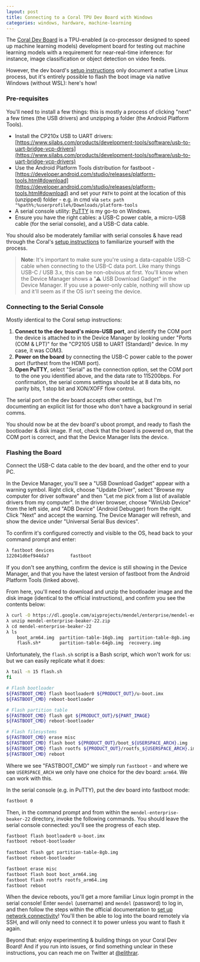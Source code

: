 ```yaml
---
layout: post
title: Connecting to a Coral TPU Dev Board with Windows
categories: windows, hardware, machine-learning
---
```


The [Coral Dev Board](https://coral.withgoogle.com/) is a TPU-enabled (a co-processor designed to speed up machine learning models) development board for testing out machine learning models with a requirement for near-real-time inference: for instance, image classification or object detection on video feeds.

However, the dev board's [setup instructions](https://coral.withgoogle.com/tutorials/devboard-datasheet/#serial-console-port) only document a native Linux process, but it's entirely possible to flash the boot image via native Windows (without WSL): here's how!

### Pre-requisites

You'll need to install a few things: this is mostly a process of clicking "next" a few times (the USB drivers) and unzipping a folder (the Android Platform Tools).

- Install the CP210x USB to UART drivers: [https://www.silabs.com/products/development-tools/software/usb-to-uart-bridge-vcp-drivers](https://www.silabs.com/products/development-tools/software/usb-to-uart-bridge-vcp-drivers)
- Use the Android Platform Tools distribution for fastboot - [https://developer.android.com/studio/releases/platform-tools.html#download](https://developer.android.com/studio/releases/platform-tools.html#download) and set your `PATH` to point at the location of this (unzipped) folder - e.g. in cmd via `setx path "%path%;%userprofile%/Downloads/platform-tools`
- A serial console utility: [PuTTY](https://www.putty.org/) is my go-to on Windows.
- Ensure you have the right cables: a USB-C power cable, a micro-USB cable (for the serial console), and a USB-C data cable.

You should also be moderately familiar with serial consoles & have read through the Coral's [setup instructions](https://coral.withgoogle.com/tutorials/devboard/) to familiarize yourself with the process.

> **Note**: It's important to make sure you're using a data-capable USB-C cable when connecting to the USB-C data port. Like many things USB-C / USB 3.x, this can be non-obvious at first. You'll know when the Device Manager shows a "⚠ USB Download Gadget" in the Device Manager. If you use a power-only cable, nothing will show up and it'll seem as if the OS isn't seeing the device.

### Connecting to the Serial Console

Mostly identical to the Coral setup instructions:

1. **Connect to the dev board's micro-USB port**, and identify the COM port the device is attached to in the Device Manager by looking under "Ports (COM & LPT)" for the "CP2105 USB to UART (Standard)" device. In my case, it was COM3.
2. **Power on the board** by connecting the USB-C power cable to the power port (furthest from the HDMI port). 
3. **Open PuTTY**, select "Serial" as the connection option, set the COM port to the one you identified above, and the data rate to 115200bps. For confirmation, the serial comms settings should be at 8 data bits, no parity bits, 1 stop bit and XON/XOFF flow control. 

The serial port on the dev board accepts other settings, but I'm documenting an explicit list for those who don't have a background in serial comms.

You should now be at the dev board's uboot prompt, and ready to flash the bootloader & disk image. If not, check that the board is powered on, that the COM port is correct, and that the Device Manager lists the device.

### Flashing the Board

Connect the USB-C data cable to the dev board, and the other end to your PC.

In the Device Manager, you'll see a "USB Download Gadget" appear with a warning symbol. Right click, choose "Update Driver", select "Browse my computer for driver software" and then "Let me pick from a  list of available drivers from my computer". In the driver browser, choose "WinUsb Device" from the left side, and "ADB Device" (Android Debugger) from the right. Click "Next" and accept the warning. The Device Manager will refresh, and show the device under "Universal Serial Bus devices".

To confirm it's configured correctly and visible to the OS, head back to your command prompt and enter:
```sh
λ fastboot devices
122041d6ef944da7        fastboot
```
If you don't see anything, confirm the device is still showing in the Device Manager, and that you have the latest version of fastboot from the Android Platform Tools (linked above).

From here, you'll need to download and unzip the bootloader image and the disk image (identical to the official instructions), and confirm you see the contents below:
```sh
λ curl -O https://dl.google.com/aiyprojects/mendel/enterprise/mendel-enterprise-beaker-22.zip
λ unzip mendel-enterprise-beaker-22.zip
λ cd mendel-enterprise-beaker-22
λ ls
    boot_arm64.img  partition-table-16gb.img  partition-table-8gb.img  rootfs_arm64.img
    flash.sh*       partition-table-64gb.img  recovery.img             u-boot.imx
```
Unfortunately, the `flash.sh` script is a Bash script, which won't work for us: but we can easily replicate what it does:
```sh
λ tail -n 15 flash.sh
fi

# Flash bootloader
${FASTBOOT_CMD} flash bootloader0 ${PRODUCT_OUT}/u-boot.imx
${FASTBOOT_CMD} reboot-bootloader

# Flash partition table
${FASTBOOT_CMD} flash gpt ${PRODUCT_OUT}/${PART_IMAGE}
${FASTBOOT_CMD} reboot-bootloader

# Flash filesystems
${FASTBOOT_CMD} erase misc
${FASTBOOT_CMD} flash boot ${PRODUCT_OUT}/boot_${USERSPACE_ARCH}.img
${FASTBOOT_CMD} flash rootfs ${PRODUCT_OUT}/rootfs_${USERSPACE_ARCH}.img
${FASTBOOT_CMD} reboot
```
Where we see "FASTBOOT_CMD" we simply run `fastboot` - and where we see `USERSPACE_ARCH` we only have one choice for the dev board: `arm64`. We can work with this.

In the serial console (e.g. in PuTTY), put the dev board into fastboot mode:
```sh
fastboot 0
```
Then, in the command prompt and from within the `mendel-enterprise-beaker-22` directory, invoke the following commands. You should leave the serial console connected: you'll see the progress of each step.
```sh
fastboot flash bootloader0 u-boot.imx
fastboot reboot-bootloader
 
fastboot flash gpt partition-table-8gb.img
fastboot reboot-bootloader

fastboot erase misc
fastboot flash boot boot_arm64.img
fastboot flash rootfs rootfs_arm64.img
fastboot reboot
```
When the device reboots, you'll get a more familiar Linux login prompt in the serial console! Enter `mendel` (username) and `mendel` (password) to log in, and then follow the steps within the official documentation to [set up network connectivity](https://coral.withgoogle.com/tutorials/devboard/#connect-to-the-internet)! You'll then be able to log into the board remotely via SSH, and will only need to connect it to power unless you want to flash it again.

Beyond that: enjoy experimenting & building things on your Coral Dev Board! And if you run into issues, or find something unclear in these instructions, you can reach me on Twitter at [@elithrar](https://twitter.com/elithrar).
